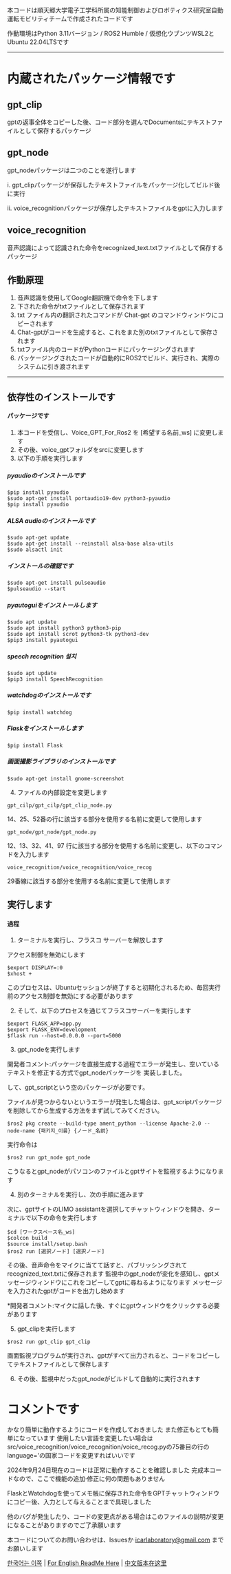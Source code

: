本コードは順天郷大学電子工学科所属の知能制御およびロボティクス研究室自動運転モビリティチームで作成されたコードです

作動環境はPython 3.11バージョン / ROS2 Humble / 仮想化ウブンツWSL2とUbuntu 22.04LTSです

---

# 内蔵されたパッケージ情報です
## gpt_clip
gptの返事全体をコピーした後、コード部分を選んでDocumentsにテキストファイルとして保存するパッケージ
## gpt_node
gpt_nodeパッケージは二つのことを遂行します

i. gpt_clipパッケージが保存したテキストファイルをパッケージ化してビルド後に実行

ii. voice_recognitionパッケージが保存したテキストファイルをgptに入力します
## voice_recognition
音声認識によって認識された命令をrecognized_text.txtファイルとして保存するパッケージ

## 作動原理
1. 音声認識を使用してGoogle翻訳機で命令を下します
2. 下された命令がtxtファイルとして保存されます
3. txt ファイル内の翻訳されたコマンドが Chat-gpt のコマンドウィンドウにコピーされます
4. Chat-gptがコードを生成すると、これをまた別のtxtファイルとして保存されます
5. txtファイル内のコードがPythonコードにパッケージングされます
6. パッケージングされたコードが自動的にROS2でビルド、実行され、実際のシステムに引き渡されます

---

## 依存性のインストールです
#### パッケージです
1. 本コードを受信し、Voice_GPT_For_Ros2 を [希望する名前_ws] に変更します
2. その後、voice_gptフォルダをsrcに変更します
3. 以下の手順を実行します

##### pyaudioのインストールです
    $pip install pyaudio
    $sudo apt-get install portaudio19-dev python3-pyaudio
    $pip install pyaudio

##### ALSA audioのインストールです
    $sudo apt-get update
    $sudo apt-get install --reinstall alsa-base alsa-utils
    $sudo alsactl init

##### インストールの確認です
    $sudo apt-get install pulseaudio
    $pulseaudio --start

##### pyautoguiをインストールします
    $sudo apt update
    $sudo apt install python3 python3-pip
    $sudo apt install scrot python3-tk python3-dev
    $pip3 install pyautogui

##### speech recognition 설치
    $sudo apt update
    $pip3 install SpeechRecognition

##### watchdogのインストールです
    $pip install watchdog

##### Flaskをインストールします
    $pip install Flask

##### 画面撮影ライブラリのインストールです
    $sudo apt-get install gnome-screenshot

4. ファイルの内部設定を変更します
~~~
gpt_cilp/gpt_cilp/gpt_clip_node.py
~~~
14、25、52番の行に該当する部分を使用する名前に変更して使用します
~~~
gpt_node/gpt_node/gpt_node.py
~~~
12、13、32、41、97 行に該当する部分を使用する名前に変更し、以下のコマンドを入力します
~~~
voice_recognition/voice_recognition/voice_recog
~~~
29番線に該当する部分を使用する名前に変更して使用します
## 実行します
#### 過程
1. ターミナルを実行し、フラスコ サーバーを解放します

アクセス制御を無効にします
~~~
$export DISPLAY=:0
$xhost +
~~~
このプロセスは、Ubuntuセッションが終了すると初期化されるため、毎回実行前のアクセス制御を無効にする必要があります

2. そして、以下のプロセスを通じてフラスコサーバーを実行します 
~~~
$export FLASK_APP=app.py
$export FLASK_ENV=development
$flask run --host=0.0.0.0 --port=5000
~~~

3. gpt_nodeを実行します

開発者コメント:パッケージを直接生成する過程でエラーが発生し、空いているテキストを修正する方式でgpt_nodeパッケージを
実装しました。 

して、gpt_scriptという空のパッケージが必要です。 

ファイルが見つからないというエラーが発生した場合は、gpt_scriptパッケージを削除してから生成する方法をまず試してみてください。
~~~
$ros2 pkg create --build-type ament_python --license Apache-2.0 --node-name {패키지_이름} {ノード_名前}
~~~
実行命令は
~~~
$ros2 run gpt_node gpt_node
~~~
こうなるとgpt_nodeがパソコンのファイルとgptサイトを監視するようになります

4. 別のターミナルを実行し、次の手順に進みます

次に、gptサイトのLIMO assistantを選択してチャットウィンドウを開き、ターミナルで以下の命令を実行します
~~~
$cd [ワークスペース名_ws]
$colcon build
$source install/setup.bash
$ros2 run [選択ノード] [選択ノード]
~~~
その後、音声命令をマイクに当てて話すと、パブリッシングされてrecognized_text.txtに保存されます
監視中のgpt_nodeが変化を感知し、gptメッセージウィンドウにこれをコピーしてgptに尋ねるようになります
メッセージを入力されたgptがコードを出力し始めます

*開発者コメント:マイクに話した後、すぐにgptウィンドウをクリックする必要があります

5. gpt_clipを実行します
~~~
$ros2 run gpt_clip gpt_clip
~~~
画面監視プログラムが実行され、gptがすべて出力されると、コードをコピーしてテキストファイルとして保存します

6. その後、監視中だったgpt_nodeがビルドして自動的に実行されます


# コメントです
かなり簡単に動作するようにコードを作成しておきました
また修正もとても簡単になっています
使用したい言語を変更したい場合はsrc/voice_recognition/voice_recognition/voice_recog.pyの75番目の行のlanguage='の国家コードを変更すればいいです

2024年9月24日現在のコードは正常に動作することを確認しました
完成本コードなので、ここで機能の追加·修正に何の問題もありません

FlaskとWatchdogを使ってメモ帳に保存された命令をGPTチャットウィンドウにコピー後、入力として与えることまで具現しました

他のバグが発生したり、コードの変更点がある場合はこのファイルの説明が変更になることがありますのでご了承願います

本コードについてのお問い合わせは、Issuesか icarlaboratory@gmail.com までお願いします

[한국어는 이쪽](ReadMe.md) | [For English ReadMe Here](ReadMe_ENG.md) | [中文版本在这里](ReadMe_CHN.md)
